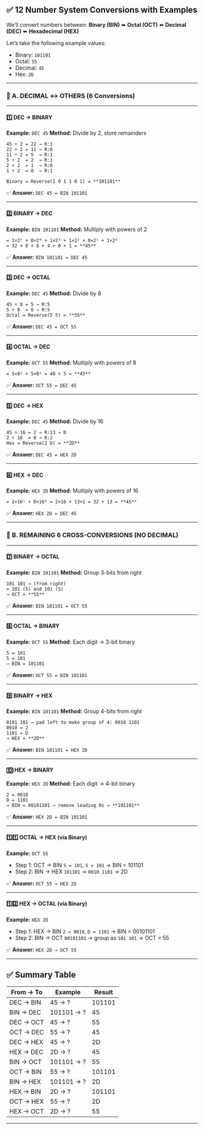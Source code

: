 
## ✅ 12 Number System Conversions with Examples

We’ll convert numbers between:
**Binary (BIN)** ⬌ **Octal (OCT)** ⬌ **Decimal (DEC)** ⬌ **Hexadecimal (HEX)**

Let’s take the following example values:

* Binary: `101101`
* Octal: `55`
* Decimal: `45`
* Hex: `2D`

---

### 🔶 A. DECIMAL ↔ OTHERS (6 Conversions)

---

#### 1️⃣ DEC → BINARY

**Example:** `DEC 45`
**Method:** Divide by 2, store remainders

```
45 ÷ 2 = 22 → R:1  
22 ÷ 2 = 11 → R:0  
11 ÷ 2 = 5  → R:1  
5 ÷ 2  = 2  → R:1  
2 ÷ 2  = 1  → R:0  
1 ÷ 2  = 0  → R:1

Binary = Reverse(1 0 1 1 0 1) = **101101**
```

✅ **Answer:** `DEC 45 = BIN 101101`

---

#### 2️⃣ BINARY → DEC

**Example:** `BIN 101101`
**Method:** Multiply with powers of 2

```
= 1×2⁵ + 0×2⁴ + 1×2³ + 1×2² + 0×2¹ + 1×2⁰  
= 32 + 0 + 8 + 4 + 0 + 1 = **45**
```

✅ **Answer:** `BIN 101101 = DEC 45`

---

#### 3️⃣ DEC → OCTAL

**Example:** `DEC 45`
**Method:** Divide by 8

```
45 ÷ 8 = 5 → R:5  
5 ÷ 8  = 0 → R:5  
Octal = Reverse(5 5) = **55**
```

✅ **Answer:** `DEC 45 = OCT 55`

---

#### 4️⃣ OCTAL → DEC

**Example:** `OCT 55`
**Method:** Multiply with powers of 8

```
= 5×8¹ + 5×8⁰ = 40 + 5 = **45**
```

✅ **Answer:** `OCT 55 = DEC 45`

---

#### 5️⃣ DEC → HEX

**Example:** `DEC 45`
**Method:** Divide by 16

```
45 ÷ 16 = 2 → R:13 → D  
2 ÷ 16  = 0 → R:2  
Hex = Reverse(2 D) = **2D**
```

✅ **Answer:** `DEC 45 = HEX 2D`

---

#### 6️⃣ HEX → DEC

**Example:** `HEX 2D`
**Method:** Multiply with powers of 16

```
= 2×16¹ + D×16⁰ = 2×16 + 13×1 = 32 + 13 = **45**
```

✅ **Answer:** `HEX 2D = DEC 45`

---

### 🔷 B. REMAINING 6 CROSS-CONVERSIONS (NO DECIMAL)

---

#### 7️⃣ BINARY → OCTAL

**Example:** `BIN 101101`
**Method:** Group 3-bits from right

```
101 101 → (from right)
= 101 (5) and 101 (5)
→ OCT = **55**
```

✅ **Answer:** `BIN 101101 = OCT 55`

---

#### 8️⃣ OCTAL → BINARY

**Example:** `OCT 55`
**Method:** Each digit → 3-bit binary

```
5 = 101  
5 = 101  
→ BIN = 101101
```

✅ **Answer:** `OCT 55 = BIN 101101`

---

#### 9️⃣ BINARY → HEX

**Example:** `BIN 101101`
**Method:** Group 4-bits from right

```
0101 101 → pad left to make group of 4: 0010 1101  
0010 = 2  
1101 = D  
→ HEX = **2D**
```

✅ **Answer:** `BIN 101101 = HEX 2D`

---

#### 🔟 HEX → BINARY

**Example:** `HEX 2D`
**Method:** Each digit → 4-bit binary

```
2 = 0010  
D = 1101  
→ BIN = 00101101 → remove leading 0s → **101101**
```

✅ **Answer:** `HEX 2D = BIN 101101`

---

#### 1️⃣1️⃣ OCTAL → HEX (via Binary)

**Example:** `OCT 55`

* Step 1: OCT → BIN
  `5 = 101`, `5 = 101` → BIN = 101101
* Step 2: BIN → HEX
  `101101` → `0010 1101` → 2D

✅ **Answer:** `OCT 55 → HEX 2D`

---

#### 1️⃣2️⃣ HEX → OCTAL (via Binary)

**Example:** `HEX 2D`

* Step 1: HEX → BIN
  `2 = 0010`, `D = 1101` → BIN = 00101101
* Step 2: BIN → OCT
  `00101101` → group as `101 101` → OCT = 55

✅ **Answer:** `HEX 2D → OCT 55`

---

## ✅ Summary Table

| From → To | Example    | Result |
| --------- | ---------- | ------ |
| DEC → BIN | 45 → ?     | 101101 |
| BIN → DEC | 101101 → ? | 45     |
| DEC → OCT | 45 → ?     | 55     |
| OCT → DEC | 55 → ?     | 45     |
| DEC → HEX | 45 → ?     | 2D     |
| HEX → DEC | 2D → ?     | 45     |
| BIN → OCT | 101101 → ? | 55     |
| OCT → BIN | 55 → ?     | 101101 |
| BIN → HEX | 101101 → ? | 2D     |
| HEX → BIN | 2D → ?     | 101101 |
| OCT → HEX | 55 → ?     | 2D     |
| HEX → OCT | 2D → ?     | 55     |

---
